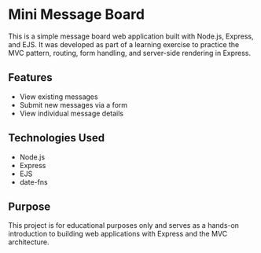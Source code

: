 # Mini Message Board

This is a simple message board web application built with Node.js, Express, and EJS. It was developed as part of a learning exercise to practice the MVC pattern, routing, form handling, and server-side rendering in Express.

## Features

- View existing messages
- Submit new messages via a form
- View individual message details

## Technologies Used

- Node.js
- Express
- EJS
- date-fns

## Purpose

This project is for educational purposes only and serves as a hands-on introduction to building web applications with Express and the MVC architecture.


